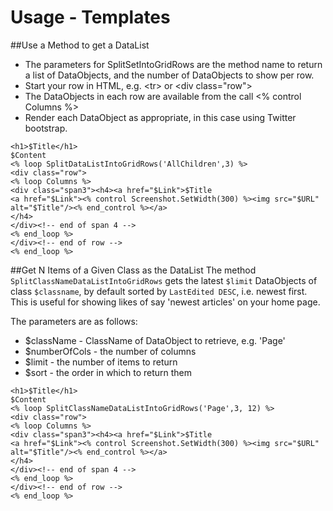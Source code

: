 # Usage - Templates
##Use a Method to get a DataList
* The parameters for SplitSetIntoGridRows are the method name to return a list
of DataObjects, and the number of DataObjects to show per row.
* Start your row in HTML, e.g. &lt;tr&gt; or &lt;div class="row"&gt;
* The DataObjects in each row are available from the call <% control Columns %>
* Render each DataObject as appropriate, in this case using Twitter bootstrap.

```
<h1>$Title</h1>
$Content
<% loop SplitDataListIntoGridRows('AllChildren',3) %>
<div class="row">
<% loop Columns %>
<div class="span3"><h4><a href="$Link">$Title
<a href="$Link"><% control Screenshot.SetWidth(300) %><img src="$URL" alt="$Title"/><% end_control %></a>
</h4>
</div><!-- end of span 4 -->
<% end_loop %>
</div><!-- end of row -->
<% end_loop %>
```

##Get N Items of a Given Class as the DataList
The method `SplitClassNameDataListIntoGridRows` gets the latest `$limit`
DataObjects of class `$classname`, by default sorted by `LastEdited DESC`, i.e.
newest first.  This is useful for showing likes of say 'newest articles' on your
home page.

The parameters are as follows:
* $className - ClassName of DataObject to retrieve, e.g. 'Page'
* $numberOfCols - the number of columns
* $limit - the number of items to return
* $sort - the order in which to return them


```
<h1>$Title</h1>
$Content
<% loop SplitClassNameDataListIntoGridRows('Page',3, 12) %>
<div class="row">
<% loop Columns %>
<div class="span3"><h4><a href="$Link">$Title
<a href="$Link"><% control Screenshot.SetWidth(300) %><img src="$URL" alt="$Title"/><% end_control %></a>
</h4>
</div><!-- end of span 4 -->
<% end_loop %>
</div><!-- end of row -->
<% end_loop %>
```
